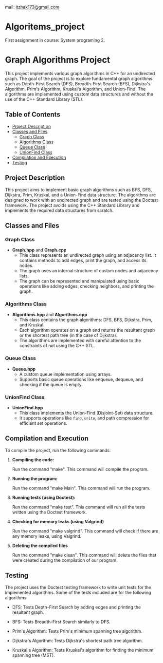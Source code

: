 mail: itzhak173@gmail.com

# Algoritems_project
First assignment in course: System programing 2.

# Graph Algorithms Project

This project implements various graph algorithms in C++ for an undirected graph. The goal of the project is to explore fundamental graph algorithms such as Depth-First Search (DFS), Breadth-First Search (BFS), Dijkstra's Algorithm, Prim's Algorithm, Kruskal's Algorithm, and Union-Find. The algorithms are implemented using custom data structures and without the use of the C++ Standard Library (STL).

## Table of Contents

- [Project Description](#project-description)
- [Classes and Files](#classes-and-files)
  - [Graph Class](#graph-class)
  - [Algorithms Class](#algorithms-class)
  - [Queue Class](#queue-class)
  - [UnionFind Class](#unionfind-class)
- [Compilation and Execution](#compilation-and-execution)
- [Testing](#testing)

## Project Description

This project aims to implement basic graph algorithms such as BFS, DFS, Dijkstra, Prim, Kruskal, and a Union-Find data structure. The algorithms are designed to work with an undirected graph and are tested using the Doctest framework. The project avoids using the C++ Standard Library and implements the required data structures from scratch.

## Classes and Files

### Graph Class

- **Graph.hpp** and **Graph.cpp**
  - This class represents an undirected graph using an adjacency list. It contains methods to add edges, print the graph, and access its nodes.
  - The graph uses an internal structure of custom nodes and adjacency lists.
  - The graph can be represented and manipulated using basic operations like adding edges, checking neighbors, and printing the graph.

### Algorithms Class

- **Algorithms.hpp** and **Algorithms.cpp**
  - This class contains the graph algorithms: DFS, BFS, Dijkstra, Prim, and Kruskal.
  - Each algorithm operates on a graph and returns the resultant graph or the shortest path tree (in the case of Dijkstra).
  - The algorithms are implemented with careful attention to the constraints of not using the C++ STL.

### Queue Class

- **Queue.hpp**
  - A custom queue implementation using arrays.
  - Supports basic queue operations like enqueue, dequeue, and checking if the queue is empty.

### UnionFind Class

- **UnionFind.hpp**
  - This class implements the Union-Find (Disjoint-Set) data structure.
  - It supports operations like `find`, `unite`, and path compression for efficient set operations.

## Compilation and Execution

To compile the project, run the following commands:

1. **Compiling the code:**
   
    Run the command "make".
    This command will compile the program.

3. **Running the program:**
   
    Run the command "make Main".
    This command will run the program.

4. **Running tests (using Doctest):**

    Run the command "make test".
    This command will run all the tests written using the Doctest framework.

5. **Checking for memory leaks (using Valgrind)**

    Run the command "make valgrind".
    This command will check if there are any memory leaks, using Valgrind.

6. **Deleting the compiled files**

    Run the command "make clean".
    This command will delete the files that were created during the compilation of our program.

## Testing

The project uses the Doctest testing framework to write unit tests for the implemented algorithms. Some of the tests included are for the following algorithms:

- DFS: Tests Depth-First Search by adding edges and printing the resultant graph.

- BFS: Tests Breadth-First Search similarly to DFS.

- Prim's Algorithm: Tests Prim's minimum spanning tree algorithm.

- Dijkstra's Algorithm: Tests Dijkstra's shortest path tree algorithm.

- Kruskal's Algorithm: Tests Kruskal's algorithm for finding the minimum spanning tree (MST).



